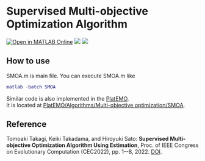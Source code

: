 # Supervised Multi-objective Optimization Algorithm
[![Open in MATLAB Online](https://www.mathworks.com/images/responsive/global/open-in-matlab-online.svg)](https://matlab.mathworks.com/open/github/v1?repo=tomtkg/SMOA)
![](https://img.shields.io/github/languages/code-size/tomtkg/SMOA)
![](https://img.shields.io/github/last-commit/tomtkg/SMOA)

## How to use
SMOA.m is main file. You can execute SMOA.m like 
```MATLAB
matlab -batch SMOA
```

Similar code is also implemented in the [PlatEMO](https://github.com/BIMK/PlatEMO).  
It is located at [PlatEMO/Algorithms/Multi-objective optimization/SMOA](https://github.com/BIMK/PlatEMO/tree/master/PlatEMO/Algorithms/Multi-objective%20optimization/SMOA).

## Reference
Tomoaki Takagi, Keiki Takadama, and Hiroyuki Sato: **Supervised Multi-objective Optimization Algorithm Using Estimation**, Proc. of IEEE Congress on Evolutionary Computation (CEC2022), pp. 1--8, 2022. [DOI](https://doi.org/10.1109/CEC55065.2022.9870375).
